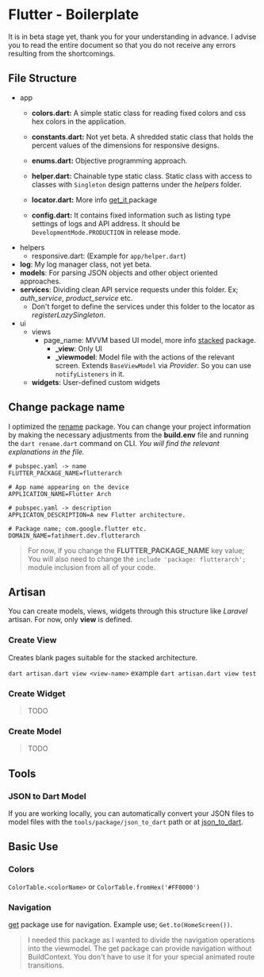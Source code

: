 # Flutter - Boilerplate

It is in beta stage yet, thank you for your understanding in advance. I advise you to read the entire document so that you do not receive any errors resulting from the shortcomings.

## File Structure

* app
  * **colors.dart:** A simple static class for reading fixed colors and css hex colors in the application. 

  * **constants.dart:** Not yet beta. A shredded static class that holds the percent values of the dimensions for responsive designs.

  * **enums.dart:** Objective programming approach.

  * **helper.dart:** Chainable type static class. Static class with access to classes with `Singleton` design patterns under the *helpers* folder.

  * **locator.dart:** More info [get_it ](https://pub.dev/packages/get_it) package

  * **config.dart:** It contains fixed information such as listing type settings of logs and API address. It should be `DevelopmentMode.PRODUCTION` in release mode.
* helpers
  * responsive.dart: (Example for `app/helper.dart`)
* **log**: My log manager class, not yet beta.
* **models**: For parsing JSON objects and other object oriented approaches.
* **services**: Dividing clean API service requests under this folder. Ex; *auth_service*, *product_service* etc. 
  * Don't forget to define the services under this folder to the locator as *registerLazySingleton*.
* ui
  * views
    * page_name: MVVM based UI model, more info [stacked](https://pub.dev/packages/stacked) package.
      * **_view**: Only UI
      * **_viewmodel**: Model file with the actions of the relevant screen. Extends `BaseViewModel` via _Provider_. So you can use `notifyListeners` in it.
  * **widgets**:  User-defined custom widgets

## Change package name

I optimized the [rename](https://pub.dev/packages/rename) package. You can change your project information by making the necessary adjustments from the **build.env** file and running the `dart rename.dart` command on CLI. _You will find the relevant explanations in the file._

```dotenv
# pubspec.yaml -> name
FLUTTER_PACKAGE_NAME=flutterarch

# App name appearing on the device
APPLICATION_NAME=Flutter Arch

# pubspec.yaml -> description
APPLICATON_DESCRIPTION=A new Flutter architecture.

# Package name; com.google.flutter etc.
DOMAIN_NAME=fatihmert.dev.flutterarch
```

> For now, if you change the **FLUTTER_PACKAGE_NAME** key value; You will also need to change the `include 'package: flutterarch';` module inclusion from all of your code. 

## Artisan

You can create models, views, widgets through this structure like _Laravel_ artisan. For now, only **view** is defined.

### Create View

Creates blank pages suitable for the stacked architecture.

`dart artisan.dart view <view-name>` example `dart artisan.dart view test`

### Create Widget

> TODO

### Create Model

> TODO

## Tools

### JSON to Dart Model

If you are working locally, you can automatically convert your JSON files to model files with the `tools/package/json_to_dart` path or at [json_to_dart](https://javiercbk.github.io/json_to_dart/). 


## Basic Use

### Colors

`ColorTable.<colorName>` or `ColorTable.fromHex('#FF0000')`

### Navigation

[get](https://pub.dev/packages/get) package use for navigation. Example use; `Get.to(HomeScreen())`.

> I needed this package as I wanted to divide the navigation operations into the viewmodel. The get package can provide navigation without BuildContext. You don't have to use it for your special animated route transitions.
